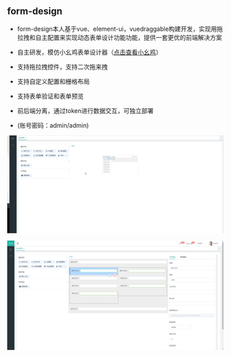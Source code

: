 ## form-design
- form-design本人基于vue、element-ui，vuedraggable构建开发，实现用拖拉拽和自主配置来实现动态表单设计功能功能，提供一套更优的前端解决方案
- 自主研发，模仿小幺鸡表单设计器（<a target="_blank" href="http://tools.xiaoyaoji.cn/form/#/">点击查看小幺鸡</a>）
- 支持拖拉拽控件，支持二次拖来拽
- 支持自定义配置和栅格布局
- 支持表单验证和表单预览
- 前后端分离，通过token进行数据交互，可独立部署

- (账号密码：admin/admin)


![效果图](demo-screenshot/1.gif)

![效果图](demo-screenshot/03.png)